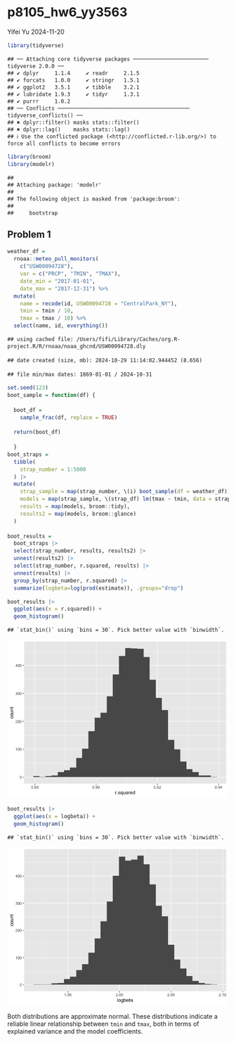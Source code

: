 p8105_hw6_yy3563
================
Yifei Yu
2024-11-20

``` r
library(tidyverse)
```

    ## ── Attaching core tidyverse packages ──────────────────────── tidyverse 2.0.0 ──
    ## ✔ dplyr     1.1.4     ✔ readr     2.1.5
    ## ✔ forcats   1.0.0     ✔ stringr   1.5.1
    ## ✔ ggplot2   3.5.1     ✔ tibble    3.2.1
    ## ✔ lubridate 1.9.3     ✔ tidyr     1.3.1
    ## ✔ purrr     1.0.2     
    ## ── Conflicts ────────────────────────────────────────── tidyverse_conflicts() ──
    ## ✖ dplyr::filter() masks stats::filter()
    ## ✖ dplyr::lag()    masks stats::lag()
    ## ℹ Use the conflicted package (<http://conflicted.r-lib.org/>) to force all conflicts to become errors

``` r
library(broom)
library(modelr)
```

    ## 
    ## Attaching package: 'modelr'
    ## 
    ## The following object is masked from 'package:broom':
    ## 
    ##     bootstrap

## Problem 1

``` r
weather_df = 
  rnoaa::meteo_pull_monitors(
    c("USW00094728"),
    var = c("PRCP", "TMIN", "TMAX"), 
    date_min = "2017-01-01",
    date_max = "2017-12-31") %>%
  mutate(
    name = recode(id, USW00094728 = "CentralPark_NY"),
    tmin = tmin / 10,
    tmax = tmax / 10) %>%
  select(name, id, everything())
```

    ## using cached file: /Users/fifi/Library/Caches/org.R-project.R/R/rnoaa/noaa_ghcnd/USW00094728.dly

    ## date created (size, mb): 2024-10-29 11:14:02.944452 (8.656)

    ## file min/max dates: 1869-01-01 / 2024-10-31

``` r
set.seed(123)
boot_sample = function(df) {
  
  boot_df = 
    sample_frac(df, replace = TRUE) 
  
  return(boot_df)
  
  }
boot_straps =
  tibble(
    strap_number = 1:5000
  ) |> 
  mutate(
    strap_sample = map(strap_number, \(i) boot_sample(df = weather_df)),
    models = map(strap_sample, \(strap_df) lm(tmax ~ tmin, data = strap_df)),
    results = map(models, broom::tidy),
    results2 = map(models, broom::glance)
  )

boot_results =
  boot_straps |> 
  select(strap_number, results, results2) |> 
  unnest(results2) |> 
  select(strap_number, r.squared, results) |> 
  unnest(results) |> 
  group_by(strap_number, r.squared) |> 
  summarize(logbeta=log(prod(estimate)), .groups="drop")
```

``` r
boot_results |> 
  ggplot(aes(x = r.squared)) + 
  geom_histogram()
```

    ## `stat_bin()` using `bins = 30`. Pick better value with `binwidth`.

![](p8105_hw6_yy3563_files/figure-gfm/unnamed-chunk-4-1.png)<!-- -->

``` r
boot_results |> 
  ggplot(aes(x = logbeta)) +
  geom_histogram()
```

    ## `stat_bin()` using `bins = 30`. Pick better value with `binwidth`.

![](p8105_hw6_yy3563_files/figure-gfm/unnamed-chunk-5-1.png)<!-- -->

Both distributions are approximate normal. These distributions indicate
a reliable linear relationship between `tmin` and `tmax`, both in terms
of explained variance and the model coefficients.
